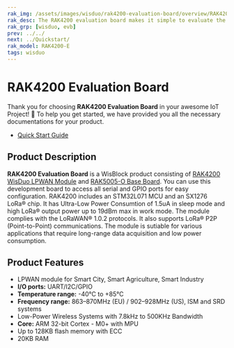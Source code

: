 ```yaml
---
rak_img: /assets/images/wisduo/rak4200-evaluation-board/overview/RAK4200_Evaluation_home.png
rak_desc: The RAK4200 evaluation board makes it simple to evaluate the RAK4200 stamp module. The base board allows to test WisBlock Sensor and WisBlock IO modules.
rak_grp: [wisduo, evb]
prev: ../../
next: ../Quickstart/
rak_model: RAK4200-E
tags: wisduo
---
```


# RAK4200 Evaluation Board
Thank you for choosing **RAK4200 Evaluation Board** in your awesome IoT Project! 🎉 To help you get started, we have provided you all the necessary documentations for your product.

* [Quick Start Guide](../Quickstart/)

<!-- <rk-img
  src="/assets/images/wisduo/rak4200-evaluation-board/overview/ebqbxdsu3iazrm9y4jp3.png"
  width="50%"
  figure-number="1"
  caption="RAK4200 Evaluation Board"
/> -->

## Product Description

**RAK4200 Evaluation Board** is a WisBlock product consisting of [RAK4200 WisDuo LPWAN Module](https://store.rakwireless.com/products/rak4200-lora-module) and [RAK5005-O Base Board](/Product-Categories/WisBlock/RAK5005-O/Overview/). You can use this development board to access all serial and GPIO ports for easy configuration. RAK4200 includes an STM32L071 MCU and an SX1276 LoRa® chip. It has Ultra-Low Power Consumtion of 1.5uA in sleep mode and high LoRa® output power up to 19dBm max in work mode. The module complies with the LoRaWAN® 1.0.2 protocols. It also supports LoRa® P2P (Point-to-Point) communications. The module is sutiable for various applications that require long-range data acquisition and low power consumption.

<!-- <rk-btn
  src="../Quickstart/"
  label="Set up Your RAK4200 Evaluation Board"
/>

<rk-quick-links :params="$page.frontmatter.params.qlinks1" /> -->

## Product Features

- LPWAN module for Smart City, Smart Agriculture, Smart Industry
- **I/O ports:** UART/I2C/GPIO
- **Temperature range:** -40°C to +85°C
- **Frequency range:** 863–870MHz (EU) / 902–928MHz (US), ISM and SRD systems
- Low-Power Wireless Systems with 7.8kHz to 500KHz Bandwidth
- **Core:** ARM 32-bit Cortex - M0+ with MPU
- Up to 128KB flash memory with ECC
- 20KB RAM

<!-- <rk-btn
  src="https://store.rakwireless.com/products/rak4200-evaluation-board"
  label="Buy a RAK4200 Evaluation Board"
  _blank
/> -->
